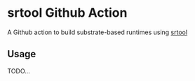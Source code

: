 # srtool Github Action

A Github action to build substrate-based runtimes using [srtool](https://gitlab.com/chevdor/srtool)

## Usage

TODO...
